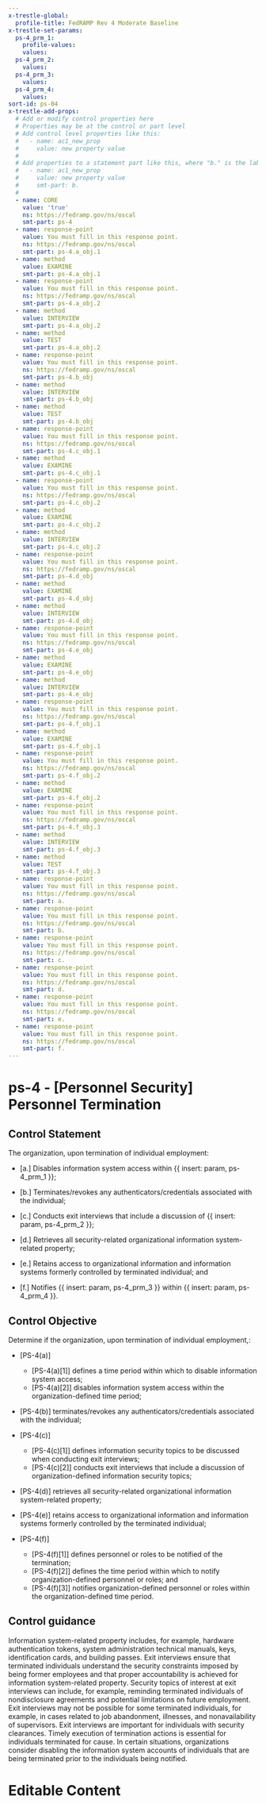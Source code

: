 ```yaml
---
x-trestle-global:
  profile-title: FedRAMP Rev 4 Moderate Baseline
x-trestle-set-params:
  ps-4_prm_1:
    profile-values:
    values:
  ps-4_prm_2:
    values:
  ps-4_prm_3:
    values:
  ps-4_prm_4:
    values:
sort-id: ps-04
x-trestle-add-props:
  # Add or modify control properties here
  # Properties may be at the control or part level
  # Add control level properties like this:
  #   - name: ac1_new_prop
  #     value: new property value
  #
  # Add properties to a statement part like this, where "b." is the label of the target statement part
  #   - name: ac1_new_prop
  #     value: new property value
  #     smt-part: b.
  #
  - name: CORE
    value: 'true'
    ns: https://fedramp.gov/ns/oscal
    smt-part: ps-4
  - name: response-point
    value: You must fill in this response point.
    ns: https://fedramp.gov/ns/oscal
    smt-part: ps-4.a_obj.1
  - name: method
    value: EXAMINE
    smt-part: ps-4.a_obj.1
  - name: response-point
    value: You must fill in this response point.
    ns: https://fedramp.gov/ns/oscal
    smt-part: ps-4.a_obj.2
  - name: method
    value: INTERVIEW
    smt-part: ps-4.a_obj.2
  - name: method
    value: TEST
    smt-part: ps-4.a_obj.2
  - name: response-point
    value: You must fill in this response point.
    ns: https://fedramp.gov/ns/oscal
    smt-part: ps-4.b_obj
  - name: method
    value: INTERVIEW
    smt-part: ps-4.b_obj
  - name: method
    value: TEST
    smt-part: ps-4.b_obj
  - name: response-point
    value: You must fill in this response point.
    ns: https://fedramp.gov/ns/oscal
    smt-part: ps-4.c_obj.1
  - name: method
    value: EXAMINE
    smt-part: ps-4.c_obj.1
  - name: response-point
    value: You must fill in this response point.
    ns: https://fedramp.gov/ns/oscal
    smt-part: ps-4.c_obj.2
  - name: method
    value: EXAMINE
    smt-part: ps-4.c_obj.2
  - name: method
    value: INTERVIEW
    smt-part: ps-4.c_obj.2
  - name: response-point
    value: You must fill in this response point.
    ns: https://fedramp.gov/ns/oscal
    smt-part: ps-4.d_obj
  - name: method
    value: EXAMINE
    smt-part: ps-4.d_obj
  - name: method
    value: INTERVIEW
    smt-part: ps-4.d_obj
  - name: response-point
    value: You must fill in this response point.
    ns: https://fedramp.gov/ns/oscal
    smt-part: ps-4.e_obj
  - name: method
    value: EXAMINE
    smt-part: ps-4.e_obj
  - name: method
    value: INTERVIEW
    smt-part: ps-4.e_obj
  - name: response-point
    value: You must fill in this response point.
    ns: https://fedramp.gov/ns/oscal
    smt-part: ps-4.f_obj.1
  - name: method
    value: EXAMINE
    smt-part: ps-4.f_obj.1
  - name: response-point
    value: You must fill in this response point.
    ns: https://fedramp.gov/ns/oscal
    smt-part: ps-4.f_obj.2
  - name: method
    value: EXAMINE
    smt-part: ps-4.f_obj.2
  - name: response-point
    value: You must fill in this response point.
    ns: https://fedramp.gov/ns/oscal
    smt-part: ps-4.f_obj.3
  - name: method
    value: INTERVIEW
    smt-part: ps-4.f_obj.3
  - name: method
    value: TEST
    smt-part: ps-4.f_obj.3
  - name: response-point
    value: You must fill in this response point.
    ns: https://fedramp.gov/ns/oscal
    smt-part: a.
  - name: response-point
    value: You must fill in this response point.
    ns: https://fedramp.gov/ns/oscal
    smt-part: b.
  - name: response-point
    value: You must fill in this response point.
    ns: https://fedramp.gov/ns/oscal
    smt-part: c.
  - name: response-point
    value: You must fill in this response point.
    ns: https://fedramp.gov/ns/oscal
    smt-part: d.
  - name: response-point
    value: You must fill in this response point.
    ns: https://fedramp.gov/ns/oscal
    smt-part: e.
  - name: response-point
    value: You must fill in this response point.
    ns: https://fedramp.gov/ns/oscal
    smt-part: f.
---
```


# ps-4 - \[Personnel Security\] Personnel Termination

## Control Statement

The organization, upon termination of individual employment:

- \[a.\] Disables information system access within {{ insert: param, ps-4_prm_1 }};

- \[b.\] Terminates/revokes any authenticators/credentials associated with the individual;

- \[c.\] Conducts exit interviews that include a discussion of {{ insert: param, ps-4_prm_2 }};

- \[d.\] Retrieves all security-related organizational information system-related property;

- \[e.\] Retains access to organizational information and information systems formerly controlled by terminated individual; and

- \[f.\] Notifies {{ insert: param, ps-4_prm_3 }} within {{ insert: param, ps-4_prm_4 }}.

## Control Objective

Determine if the organization, upon termination of individual employment,:

- \[PS-4(a)\]

  - \[PS-4(a)[1]\] defines a time period within which to disable information system access;
  - \[PS-4(a)[2]\] disables information system access within the organization-defined time period;

- \[PS-4(b)\] terminates/revokes any authenticators/credentials associated with the individual;

- \[PS-4(c)\]

  - \[PS-4(c)[1]\] defines information security topics to be discussed when conducting exit interviews;
  - \[PS-4(c)[2]\] conducts exit interviews that include a discussion of organization-defined information security topics;

- \[PS-4(d)\] retrieves all security-related organizational information system-related property;

- \[PS-4(e)\] retains access to organizational information and information systems formerly controlled by the terminated individual;

- \[PS-4(f)\]

  - \[PS-4(f)[1]\] defines personnel or roles to be notified of the termination;
  - \[PS-4(f)[2]\] defines the time period within which to notify organization-defined personnel or roles; and
  - \[PS-4(f)[3]\] notifies organization-defined personnel or roles within the organization-defined time period.

## Control guidance

Information system-related property includes, for example, hardware authentication tokens, system administration technical manuals, keys, identification cards, and building passes. Exit interviews ensure that terminated individuals understand the security constraints imposed by being former employees and that proper accountability is achieved for information system-related property. Security topics of interest at exit interviews can include, for example, reminding terminated individuals of nondisclosure agreements and potential limitations on future employment. Exit interviews may not be possible for some terminated individuals, for example, in cases related to job abandonment, illnesses, and nonavailability of supervisors. Exit interviews are important for individuals with security clearances. Timely execution of termination actions is essential for individuals terminated for cause. In certain situations, organizations consider disabling the information system accounts of individuals that are being terminated prior to the individuals being notified.

# Editable Content

<!-- Make additions and edits below -->
<!-- The above represents the contents of the control as received by the profile, prior to additions. -->
<!-- If the profile makes additions to the control, they will appear below. -->
<!-- The above markdown may not be edited but you may edit the content below, and/or introduce new additions to be made by the profile. -->
<!-- If there is a yaml header at the top, parameter values may be edited. Use --set-parameters to incorporate the changes during assembly. -->
<!-- The content here will then replace what is in the profile for this control, after running profile-assemble. -->
<!-- The added parts in the profile for this control are below.  You may edit them and/or add new ones. -->
<!-- Each addition must have a heading either of the form ## Control my_addition_name -->
<!-- or ## Part a. (where the a. refers to one of the control statement labels.) -->
<!-- "## Control" parts are new parts added after the statement part. -->
<!-- "## Part" parts are new parts added into the top-level statement part with that label. -->
<!-- Subparts may be added with nested hash levels of the form ### My Subpart Name -->
<!-- underneath the parent ## Control or ## Part being added -->
<!-- See https://ibm.github.io/compliance-trestle/tutorials/ssp_profile_catalog_authoring/ssp_profile_catalog_authoring for guidance. -->
